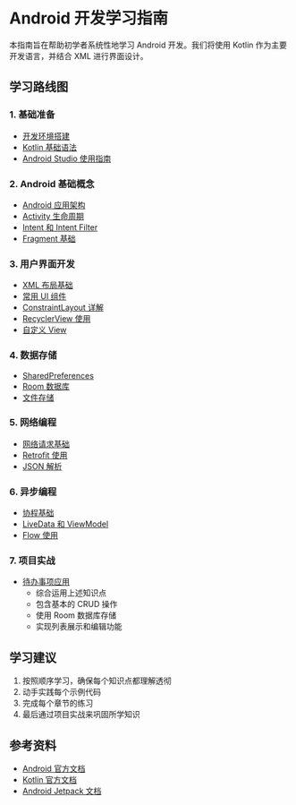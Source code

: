 # Android 开发学习指南

本指南旨在帮助初学者系统性地学习 Android 开发。我们将使用 Kotlin 作为主要开发语言，并结合 XML 进行界面设计。

## 学习路线图

### 1. 基础准备
- [开发环境搭建](./docs/01_environment_setup.md)
- [Kotlin 基础语法](./docs/02_kotlin_basics.md)
- [Android Studio 使用指南](./docs/03_android_studio_guide.md)

### 2. Android 基础概念
- [Android 应用架构](./docs/04_android_architecture.md)
- [Activity 生命周期](./docs/05_activity_lifecycle.md)
- [Intent 和 Intent Filter](./docs/06_intent_and_filter.md)
- [Fragment 基础](./docs/07_fragment_basics.md)

### 3. 用户界面开发
- [XML 布局基础](./docs/08_xml_layout_basics.md)
- [常用 UI 组件](./docs/09_common_ui_components.md)
- [ConstraintLayout 详解](./docs/10_constraint_layout.md)
- [RecyclerView 使用](./docs/11_recycler_view.md)
- [自定义 View](./docs/12_custom_view.md)

### 4. 数据存储
- [SharedPreferences](./docs/13_shared_preferences.md)
- [Room 数据库](./docs/14_room_database.md)
- [文件存储](./docs/15_file_storage.md)

### 5. 网络编程
- [网络请求基础](./docs/16_network_basics.md)
- [Retrofit 使用](./docs/17_retrofit_usage.md)
- [JSON 解析](./docs/18_json_parsing.md)

### 6. 异步编程
- [协程基础](./docs/19_coroutines_basics.md)
- [LiveData 和 ViewModel](./docs/20_livedata_viewmodel.md)
- [Flow 使用](./docs/21_flow_usage.md)

### 7. 项目实战
- [待办事项应用](./docs/22_todo_app.md)
  - 综合运用上述知识点
  - 包含基本的 CRUD 操作
  - 使用 Room 数据库存储
  - 实现列表展示和编辑功能

## 学习建议
1. 按照顺序学习，确保每个知识点都理解透彻
2. 动手实践每个示例代码
3. 完成每个章节的练习
4. 最后通过项目实战来巩固所学知识

## 参考资料
- [Android 官方文档](https://developer.android.com/docs)
- [Kotlin 官方文档](https://kotlinlang.org/docs/home.html)
- [Android Jetpack 文档](https://developer.android.com/jetpack) 